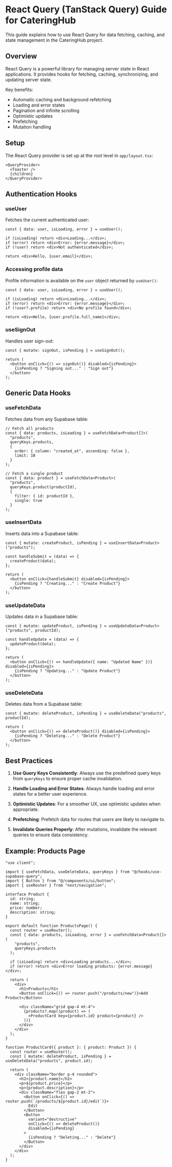 # React Query (TanStack Query) Guide for CateringHub

This guide explains how to use React Query for data fetching, caching, and state management in the CateringHub project.

## Overview

React Query is a powerful library for managing server state in React applications. It provides hooks for fetching, caching, synchronizing, and updating server state.

Key benefits:
- Automatic caching and background refetching
- Loading and error states
- Pagination and infinite scrolling
- Optimistic updates
- Prefetching
- Mutation handling

## Setup

The React Query provider is set up at the root level in `app/layout.tsx`:

```tsx
<QueryProvider>
  <Toaster />
  {children}
</QueryProvider>
```

## Authentication Hooks

### useUser

Fetches the current authenticated user:

```tsx
const { data: user, isLoading, error } = useUser();

if (isLoading) return <div>Loading...</div>;
if (error) return <div>Error: {error.message}</div>;
if (!user) return <div>Not authenticated</div>;

return <div>Hello, {user.email}</div>;
```

### Accessing profile data

Profile information is available on the `user` object returned by `useUser()`:

```tsx
const { data: user, isLoading, error } = useUser();

if (isLoading) return <div>Loading...</div>;
if (error) return <div>Error: {error.message}</div>;
if (!user?.profile) return <div>No profile found</div>;

return <div>Hello, {user.profile.full_name}</div>;
```

### useSignOut

Handles user sign-out:

```tsx
const { mutate: signOut, isPending } = useSignOut();

return (
  <button onClick={() => signOut()} disabled={isPending}>
    {isPending ? "Signing out..." : "Sign out"}
  </button>
);
```

## Generic Data Hooks

### useFetchData

Fetches data from any Supabase table:

```tsx
// Fetch all products
const { data: products, isLoading } = useFetchData<Product[]>(
  "products",
  queryKeys.products,
  {
    order: { column: "created_at", ascending: false },
    limit: 10
  }
);

// Fetch a single product
const { data: product } = useFetchData<Product>(
  "products",
  queryKeys.product(productId),
  {
    filter: { id: productId },
    single: true
  }
);
```

### useInsertData

Inserts data into a Supabase table:

```tsx
const { mutate: createProduct, isPending } = useInsertData<Product>("products");

const handleSubmit = (data) => {
  createProduct(data);
};

return (
  <button onClick={handleSubmit} disabled={isPending}>
    {isPending ? "Creating..." : "Create Product"}
  </button>
);
```

### useUpdateData

Updates data in a Supabase table:

```tsx
const { mutate: updateProduct, isPending } = useUpdateData<Product>("products", productId);

const handleUpdate = (data) => {
  updateProduct(data);
};

return (
  <button onClick={() => handleUpdate({ name: "Updated Name" })} disabled={isPending}>
    {isPending ? "Updating..." : "Update Product"}
  </button>
);
```

### useDeleteData

Deletes data from a Supabase table:

```tsx
const { mutate: deleteProduct, isPending } = useDeleteData("products", productId);

return (
  <button onClick={() => deleteProduct()} disabled={isPending}>
    {isPending ? "Deleting..." : "Delete Product"}
  </button>
);
```

## Best Practices

1. **Use Query Keys Consistently**: Always use the predefined query keys from `queryKeys` to ensure proper cache invalidation.

2. **Handle Loading and Error States**: Always handle loading and error states for a better user experience.

3. **Optimistic Updates**: For a smoother UX, use optimistic updates when appropriate.

4. **Prefetching**: Prefetch data for routes that users are likely to navigate to.

5. **Invalidate Queries Properly**: After mutations, invalidate the relevant queries to ensure data consistency.

## Example: Products Page

```tsx
"use client";

import { useFetchData, useDeleteData, queryKeys } from "@/hooks/use-supabase-query";
import { Button } from "@/components/ui/button";
import { useRouter } from "next/navigation";

interface Product {
  id: string;
  name: string;
  price: number;
  description: string;
}

export default function ProductsPage() {
  const router = useRouter();
  const { data: products, isLoading, error } = useFetchData<Product[]>(
    "products",
    queryKeys.products
  );

  if (isLoading) return <div>Loading products...</div>;
  if (error) return <div>Error loading products: {error.message}</div>;

  return (
    <div>
      <h1>Products</h1>
      <Button onClick={() => router.push("/products/new")}>Add Product</Button>
      
      <div className="grid gap-4 mt-4">
        {products?.map((product) => (
          <ProductCard key={product.id} product={product} />
        ))}
      </div>
    </div>
  );
}

function ProductCard({ product }: { product: Product }) {
  const router = useRouter();
  const { mutate: deleteProduct, isPending } = useDeleteData("products", product.id);

  return (
    <div className="border p-4 rounded">
      <h2>{product.name}</h2>
      <p>${product.price}</p>
      <p>{product.description}</p>
      <div className="flex gap-2 mt-2">
        <Button onClick={() => router.push(`/products/${product.id}/edit`)}>
          Edit
        </Button>
        <Button 
          variant="destructive" 
          onClick={() => deleteProduct()} 
          disabled={isPending}
        >
          {isPending ? "Deleting..." : "Delete"}
        </Button>
      </div>
    </div>
  );
}
```
